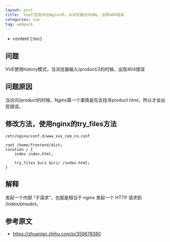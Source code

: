 ```yaml
---
layout: post
title:  Vue打包发布在Nginx中，从浏览器访问URL，出现404错误
categories: vue
tag: webpack
---
```


* content
{:toc}


## 问题 

VUE使用history模式，当浏览器输入/product/2的时候，出现404错误


## 问题原因

当访问/product的时候，Nginx第一个事情是先去找寻product.html，所以才会出现错误。


## 修改方法，使用nginx的try_files方法

`/etc/nginx/conf.d/www_xxx_com_cn.conf`

```text
root /home/frontend/dist;
location / {
    index index.html;

    try_files $uri $uri/ /index.html;  
}
```

## 解释

发起一个内部 “子请求”，也就是相当于 nginx 发起一个 HTTP 请求到 /index/proudct。


参考原文
-

- <a href="https://zhuanlan.zhihu.com/p/359678380" target="_blank">https://zhuanlan.zhihu.com/p/359678380</a>
